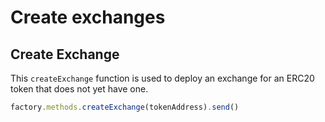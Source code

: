 # Create exchanges

## Create Exchange

This `createExchange` function is used to deploy an exchange for an ERC20 token that does not yet have one.

```javascript
factory.methods.createExchange(tokenAddress).send()
```





